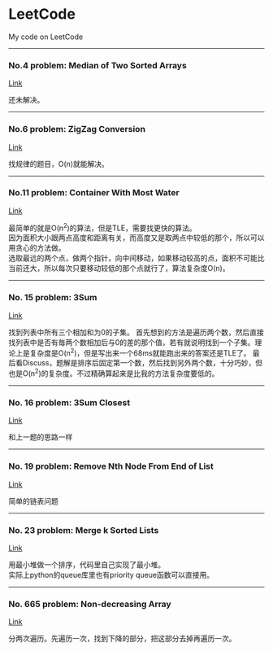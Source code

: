 ﻿# LeetCode
My code on LeetCode 

***

### No.4 problem: Median of Two Sorted Arrays
[Link](https://leetcode.com/problems/median-of-two-sorted-arrays/description/)

还未解决。

***

### No.6 problem: ZigZag Conversion
[Link](https://leetcode.com/problems/zigzag-conversion/description/)

找规律的题目，O(n)就能解决。

***

### No.11 problem: Container With Most Water
[Link](https://leetcode.com/problems/container-with-most-water/description/)

最简单的就是O(n<sup>2</sup>)的算法，但是TLE，需要找更快的算法。<br>
因为面积大小跟两点高度和距离有关，而高度又是取两点中较低的那个，所以可以用贪心的方法做。<br>
选取最远的两个点，做两个指针，向中间移动，如果移动较高的点，面积不可能比当前还大，所以每次只要移动较低的那个点就行了，算法复杂度O(n)。

***

### No. 15 problem: 3Sum
[Link](https://leetcode.com/problems/3sum/description/)

找到列表中所有三个相加和为0的子集。
首先想到的方法是遍历两个数，然后直接找列表中是否有毎两个数相加后与0的差的那个值，若有就说明找到一个子集。理论上是复杂度是O(n<sup>2</sup>)，但是写出来一个68ms就能跑出来的答案还是TLE了。
最后看Discuss，题解是排序后固定第一个数，然后找到另外两个数，十分巧妙，但也是O(n<sup>2</sup>)的复杂度。不过精确算起来是比我的方法复杂度要低的。

***

### No. 16 problem: 3Sum Closest
[Link](https://leetcode.com/problems/3sum-closest/description/)

和上一题的思路一样

***

### No. 19 problem: Remove Nth Node From End of List
[Link](https://leetcode.com/problems/remove-nth-node-from-end-of-list/description/)

简单的链表问题

***

### No. 23 problem: Merge k Sorted Lists
[Link](https://leetcode.com/problems/merge-k-sorted-lists/description/)

用最小堆做一个排序，代码里自己实现了最小堆。<br>
实际上python的queue库里也有priority queue函数可以直接用。

***

### No. 665 problem: Non-decreasing Array
[Link](https://leetcode.com/problems/non-decreasing-array/description/)

分两次遍历。先遍历一次，找到下降的部分，把这部分去掉再遍历一次。